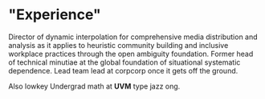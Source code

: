 # "Experience"
Director of dynamic interpolation for comprehensive media distribution and analysis as it applies to heuristic community building and inclusive workplace practices through the open ambiguity foundation. Former head of technical minutiae at the global foundation of situational systematic dependence. Lead team lead at corpcorp once it gets off the ground.

Also lowkey Undergrad math at **UVM** type jazz ong.
